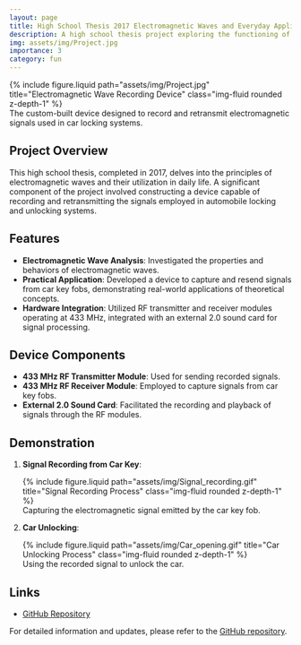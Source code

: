 ```yaml
---
layout: page
title: High School Thesis 2017 Electromagnetic Waves and Everyday Applications
description: A high school thesis project exploring the functioning of electromagnetic waves and their practical applications, including the development of a device to record and retransmit signals used for car locking mechanisms.
img: assets/img/Project.jpg
importance: 3
category: fun
---
```


<div class="row">
  <div class="col-sm mt-3 mt-md-0">
    {% include figure.liquid path="assets/img/Project.jpg" title="Electromagnetic Wave Recording Device" class="img-fluid rounded z-depth-1" %}
  </div>
</div>
<div class="caption">
  The custom-built device designed to record and retransmit electromagnetic signals used in car locking systems.
</div>

## Project Overview

This high school thesis, completed in 2017, delves into the principles of electromagnetic waves and their utilization in daily life. A significant component of the project involved constructing a device capable of recording and retransmitting the signals employed in automobile locking and unlocking systems.

## Features

- **Electromagnetic Wave Analysis**: Investigated the properties and behaviors of electromagnetic waves.
- **Practical Application**: Developed a device to capture and resend signals from car key fobs, demonstrating real-world applications of theoretical concepts.
- **Hardware Integration**: Utilized RF transmitter and receiver modules operating at 433 MHz, integrated with an external 2.0 sound card for signal processing.

## Device Components

- **433 MHz RF Transmitter Module**: Used for sending recorded signals.
- **433 MHz RF Receiver Module**: Employed to capture signals from car key fobs.
- **External 2.0 Sound Card**: Facilitated the recording and playback of signals through the RF modules.

## Demonstration

1. **Signal Recording from Car Key**:

   <div class="row">
     <div class="col-sm mt-3 mt-md-0">
       {% include figure.liquid path="assets/img/Signal_recording.gif" title="Signal Recording Process" class="img-fluid rounded z-depth-1" %}
     </div>
   </div>
   <div class="caption">
     Capturing the electromagnetic signal emitted by the car key fob.
   </div>

2. **Car Unlocking**:

   <div class="row">
     <div class="col-sm mt-3 mt-md-0">
       {% include figure.liquid path="assets/img/Car_opening.gif" title="Car Unlocking Process" class="img-fluid rounded z-depth-1" %}
     </div>
   </div>
   <div class="caption">
     Using the recorded signal to unlock the car.
   </div>

## Links

- [GitHub Repository](https://github.com/DarioDiPalma-DDP/Tesina_2017)

For detailed information and updates, please refer to the [GitHub repository](https://github.com/DarioDiPalma-DDP/Tesina_2017).
